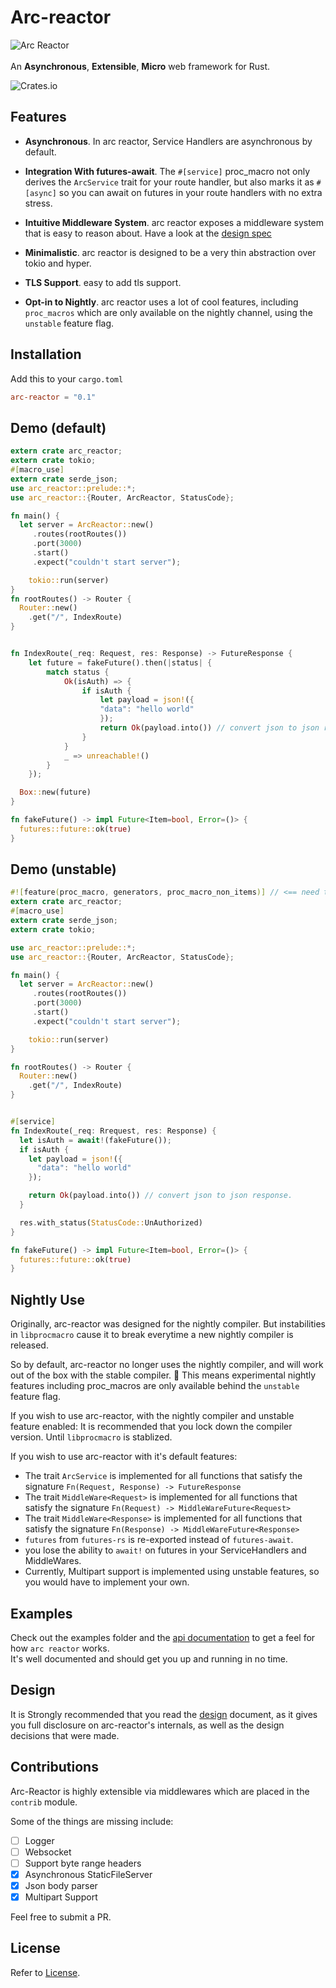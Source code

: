 # Arc-reactor

![Arc Reactor](https://preview.ibb.co/dFjdxH/Arc_reactor.png "Arc-Reactor: Asynchronous, Extensible, Micro web framework for Rust.")
<br/><br/>
An **Asynchronous**, **Extensible**, **Micro** web framework for Rust.

![Crates.io](https://img.shields.io/crates/d/arc-reactor.svg)

## Features

* **Asynchronous**. In arc reactor, Service Handlers are asynchronous by default.

* **Integration With futures-await**. The `#[service]` proc_macro not only derives the `ArcService` trait for your route handler, but also marks it as `#[async]` so you can await on futures in your route handlers with no extra stress.

* **Intuitive Middleware System**. arc reactor exposes a middleware system that is easy to reason about. Have a look at the [design spec](./DESIGN.md)

* **Minimalistic**. arc reactor is designed to be a very thin abstraction over tokio and hyper.

* **TLS Support**. easy to add tls support.

* **Opt-in to Nightly**. arc reactor uses a lot of cool features, including `proc_macros` which are only available on the nightly channel, using the `unstable` feature flag.

## Installation

Add this to your `cargo.toml`

```toml
arc-reactor = "0.1"
```

## Demo (default)

```rust
extern crate arc_reactor;
extern crate tokio;
#[macro_use]
extern crate serde_json;
use arc_reactor::prelude::*;
use arc_reactor::{Router, ArcReactor, StatusCode};

fn main() {
  let server = ArcReactor::new()
     .routes(rootRoutes())
     .port(3000)
     .start()
     .expect("couldn't start server");

	tokio::run(server)
}
fn rootRoutes() -> Router {
  Router::new()
    .get("/", IndexRoute)
}


fn IndexRoute(_req: Request, res: Response) -> FutureResponse {
	let future = fakeFuture().then(|status| {
		match status {
			Ok(isAuth) => {
				if isAuth {
    				let payload = json!({
    			  	"data": "hello world"
    				});
    				return Ok(payload.into()) // convert json to json response.
  				}
			}
			_ => unreachable!()
		}
	});

  Box::new(future)
}

fn fakeFuture() -> impl Future<Item=bool, Error=()> {
  futures::future::ok(true)
}
```

## Demo (unstable)

```rust
#![feature(proc_macro, generators, proc_macro_non_items)] // <== need to add this.
extern crate arc_reactor;
#[macro_use]
extern crate serde_json;
extern crate tokio;

use arc_reactor::prelude::*;
use arc_reactor::{Router, ArcReactor, StatusCode};

fn main() {
  let server = ArcReactor::new()
     .routes(rootRoutes())
     .port(3000)
     .start()
     .expect("couldn't start server");

	tokio::run(server)
}

fn rootRoutes() -> Router {
  Router::new()
    .get("/", IndexRoute)
}


#[service]
fn IndexRoute(_req: Rrequest, res: Response) {
  let isAuth = await!(fakeFuture());
  if isAuth {
    let payload = json!({
      "data": "hello world"
    });

    return Ok(payload.into()) // convert json to json response.
  }

  res.with_status(StatusCode::UnAuthorized)
}

fn fakeFuture() -> impl Future<Item=bool, Error=()> {
  futures::future::ok(true)
}
```

## Nightly Use

Originally, arc-reactor was designed for the nightly compiler.
But instabilities in `libprocmacro` cause it to break everytime a new nightly compiler is released.

So by default, arc-reactor no longer uses the nightly compiler, and will work out of the box with the stable compiler. 🎉
This means experimental nightly features including proc_macros are only available behind the `unstable` feature flag.

If you wish to use arc-reactor, with the nightly compiler and unstable feature enabled:
It is recommended that you lock down the compiler version. Until `libprocmacro` is stablized.

If you wish to use arc-reactor with it's default features:
  - The trait `ArcService` is implemented for all functions that satisfy the signature `Fn(Request, Response) -> FutureResponse`
  - The trait `MiddleWare<Request>` is implemented for all functions that satisfy the signature `Fn(Request) -> MiddleWareFuture<Request>`
  - The trait `MiddleWare<Response>` is implemented for all functions that satisfy the signature `Fn(Response) -> MiddleWareFuture<Response>`
  - `futures` from `futures-rs` is re-exported instead of `futures-await`.
  - you lose the ability to `await!` on futures in your ServiceHandlers and MiddleWares.
  - Currently, Multipart support is implemented using unstable features, so you would have to implement your own.

## Examples

Check out the examples folder and the [api documentation](https://docs.rs/arc-reactor/~0.1) to get a feel for how `arc reactor` works.
<br>
It's well documented and should get you up and running in no time.

## Design
It is Strongly recommended that you read the [design](./DESIGN.md) document, as it gives you full disclosure on arc-reactor's internals,
as well as the design decisions that were made.

## Contributions
Arc-Reactor is highly extensible via middlewares which are placed in the `contrib` module.

Some of the things are missing include:
 - [ ] Logger
 - [ ] Websocket
 - [ ] Support byte range headers
 - [x] Asynchronous StaticFileServer
 - [x] Json body parser
 - [x] Multipart Support

Feel free to submit a PR.

## License

Refer to [License](https://github.com/SeunLanLege/arc-reactor/blob/master/LICENSE).
